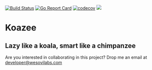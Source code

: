 [![Build Status](https://travis-ci.org/wesovilabs/koazee.svg?branch=master)](https://travis-ci.org/wesovilabs/koazee)
[![Go Report Card](https://goreportcard.com/badge/github.com/wesovilabs/koazee)](https://goreportcard.com/report/github.com/wesovilabs/koazee)
[![codecov](https://codecov.io/gh/wesovilabs/koazee/branch/master/graph/badge.svg)](https://codecov.io/gh/wesovilabs/koazee)
[![](https://godoc.org/github.com/wesovilabs/koazee?status.svg)](http://godoc.org/github.com/wesovilabs/koazee)


# Koazee

## Lazy like a koala, smart like a chimpanzee

Are you interested in collaborating in this project?
Drop me an email at developer@wesovilabs.com



